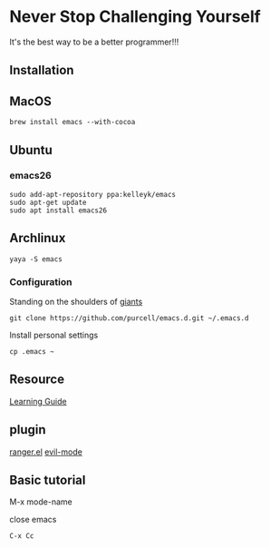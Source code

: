 # Never Stop Challenging Yourself
It's the best way to be a better programmer!!!

## Installation

## MacOS
```
brew install emacs --with-cocoa
```

## Ubuntu
### emacs26
```
sudo add-apt-repository ppa:kelleyk/emacs
sudo apt-get update
sudo apt install emacs26
```

## Archlinux
```
yaya -S emacs
```

### Configuration
Standing on the shoulders of [giants](https://github.com/purcell/emacs.d)
```
git clone https://github.com/purcell/emacs.d.git ~/.emacs.d
```

Install personal settings
```
cp .emacs ~
```

## Resource
[Learning Guide](https://github.com/redguardtoo/mastering-emacs-in-one-year-guide)

## plugin
[ranger.el](https://github.com/ralesi/ranger.el#installation)
[evil-mode](https://github.com/emacs-evil/evil)

## Basic tutorial
M-x mode-name

close emacs
```
C-x Cc
```
